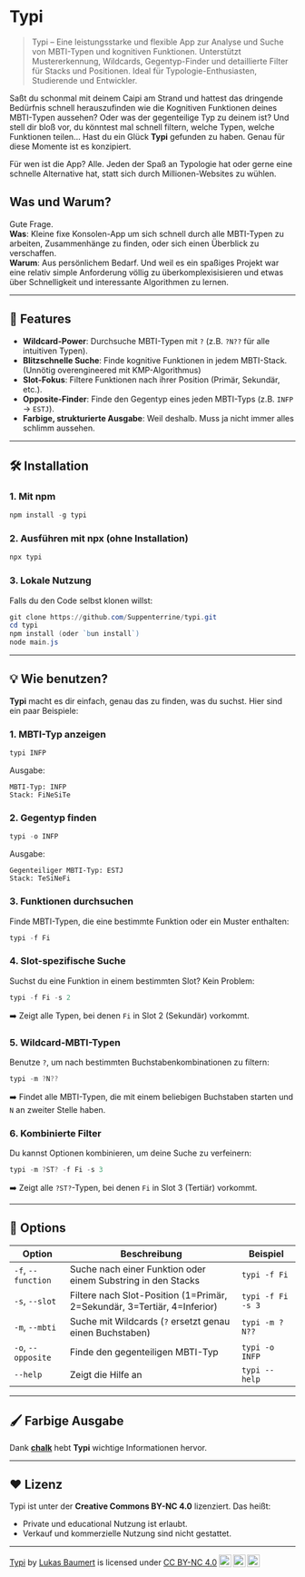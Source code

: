 # Typi

> Typi – Eine leistungsstarke und flexible App zur Analyse und Suche von MBTI-Typen und kognitiven Funktionen. Unterstützt Mustererkennung, Wildcards, Gegentyp-Finder und detaillierte Filter für Stacks und Positionen. Ideal für Typologie-Enthusiasten, Studierende und Entwickler.

Saßt du schonmal mit deinem Caipi am Strand und hattest das dringende Bedürfnis schnell herauszufinden wie die Kognitiven Funktionen deines MBTI-Typen aussehen? Oder was der gegenteilige Typ zu deinem ist?
Und stell dir bloß vor, du könntest mal schnell filtern, welche Typen, welche Funktionen teilen...
Hast du ein Glück **Typi** gefunden zu haben. Genau für diese Momente ist es konzipiert.

Für wen ist die App? Alle. Jeden der Spaß an Typologie hat oder gerne eine schnelle Alternative hat, statt sich durch Millionen-Websites zu wühlen.

## Was und Warum?
Gute Frage. <br>
**Was**: Kleine fixe Konsolen-App um sich schnell durch alle MBTI-Typen zu arbeiten, Zusammenhänge zu finden, oder sich einen Überblick zu verschaffen. <br>
**Warum**: Aus persönlichem Bedarf. Und weil es ein spaßiges Projekt war eine relativ simple Anforderung völlig zu überkomplexisisieren und etwas über Schnelligkeit und interessante Algorithmen zu lernen.<br>

---

## 🚀 **Features**
- **Wildcard-Power**: Durchsuche MBTI-Typen mit `?` (z.B. `?N??` für alle intuitiven Typen).
- **Blitzschnelle Suche**: Finde kognitive Funktionen in jedem MBTI-Stack. (Unnötig overengineered mit KMP-Algorithmus)
- **Slot-Fokus**: Filtere Funktionen nach ihrer Position (Primär, Sekundär, etc.).
- **Opposite-Finder**: Finde den Gegentyp eines jeden MBTI-Typs (z.B. `INFP` → `ESTJ`).
- **Farbige, strukturierte Ausgabe**: Weil deshalb. Muss ja nicht immer alles schlimm aussehen.

---

## 🛠️ **Installation**
### 1. Mit **npm**
```powershell
npm install -g typi
```

### 2. Ausführen mit **npx** (ohne Installation)
```powershell
npx typi
```

### 3. Lokale Nutzung
Falls du den Code selbst klonen willst:
```powershell
git clone https://github.com/Suppenterrine/typi.git
cd typi
npm install (oder `bun install`)
node main.js
```

---

## 💡 **Wie benutzen?**
**Typi** macht es dir einfach, genau das zu finden, was du suchst. Hier sind ein paar Beispiele:

### **1. MBTI-Typ anzeigen**
```powershell
typi INFP
```
Ausgabe:
```plaintext
MBTI-Typ: INFP
Stack: FiNeSiTe
```

### **2. Gegentyp finden**
```powershell
typi -o INFP
```
Ausgabe:
```plaintext
Gegenteiliger MBTI-Typ: ESTJ
Stack: TeSiNeFi
```

### **3. Funktionen durchsuchen**
Finde MBTI-Typen, die eine bestimmte Funktion oder ein Muster enthalten:
```powershell
typi -f Fi
```

### **4. Slot-spezifische Suche**
Suchst du eine Funktion in einem bestimmten Slot? Kein Problem:
```powershell
typi -f Fi -s 2
```
➡️ Zeigt alle Typen, bei denen `Fi` in Slot 2 (Sekundär) vorkommt.

### **5. Wildcard-MBTI-Typen**
Benutze `?`, um nach bestimmten Buchstabenkombinationen zu filtern:
```powershell
typi -m ?N??
```
➡️ Findet alle MBTI-Typen, die mit einem beliebigen Buchstaben starten und `N` an zweiter Stelle haben.

### **6. Kombinierte Filter**
Du kannst Optionen kombinieren, um deine Suche zu verfeinern:
```powershell
typi -m ?ST? -f Fi -s 3
```
➡️ Zeigt alle `?ST?`-Typen, bei denen `Fi` in Slot 3 (Tertiär) vorkommt.

---

## 📖 **Options**
| Option           | Beschreibung                                                                                       | Beispiel                                 |
|-------------------|---------------------------------------------------------------------------------------------------|-----------------------------------------|
| `-f`, `--function` | Suche nach einer Funktion oder einem Substring in den Stacks                                      | `typi -f Fi`                            |
| `-s`, `--slot`    | Filtere nach Slot-Position (1=Primär, 2=Sekundär, 3=Tertiär, 4=Inferior)                           | `typi -f Fi -s 3`                       |
| `-m`, `--mbti`    | Suche mit Wildcards (`?` ersetzt genau einen Buchstaben)                                           | `typi -m ?N??`                          |
| `-o`, `--opposite`| Finde den gegenteiligen MBTI-Typ                                                                  | `typi -o INFP`                          |
| `--help`          | Zeigt die Hilfe an                                                                                | `typi --help`                           |

---

## 🖌️ **Farbige Ausgabe**
Dank **[chalk](https://www.npmjs.com/package/chalk)** hebt **Typi** wichtige Informationen hervor.

---

## ❤️ **Lizenz**
Typi ist unter der **Creative Commons BY-NC 4.0** lizenziert. Das heißt:  
- Private und educational Nutzung ist erlaubt.  
- Verkauf und kommerzielle Nutzung sind nicht gestattet.  


--- 


<p xmlns:cc="http://creativecommons.org/ns#" xmlns:dct="http://purl.org/dc/terms/"><a property="dct:title" rel="cc:attributionURL" href="https://github.com/Suppenterrine/Typi">Typi</a> by <a rel="cc:attributionURL dct:creator" property="cc:attributionName" href="https://github.com/Suppenterrine">Lukas Baumert</a> is licensed under <a href="https://creativecommons.org/licenses/by-nc/4.0/?ref=chooser-v1" target="_blank" rel="license noopener noreferrer" style="display:inline-block;">CC BY-NC 4.0<img style="height:22px!important;margin-left:3px;vertical-align:text-bottom;" src="https://mirrors.creativecommons.org/presskit/icons/cc.svg?ref=chooser-v1" alt=""><img style="height:22px!important;margin-left:3px;vertical-align:text-bottom;" src="https://mirrors.creativecommons.org/presskit/icons/by.svg?ref=chooser-v1" alt=""><img style="height:22px!important;margin-left:3px;vertical-align:text-bottom;" src="https://mirrors.creativecommons.org/presskit/icons/nc.svg?ref=chooser-v1" alt=""></a></p>
